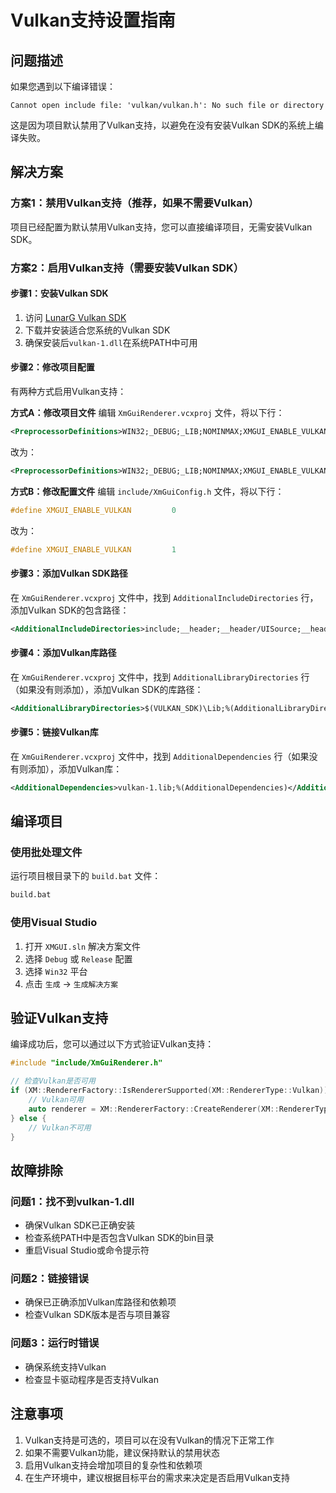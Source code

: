 # Vulkan支持设置指南

## 问题描述
如果您遇到以下编译错误：
```
Cannot open include file: 'vulkan/vulkan.h': No such file or directory
```

这是因为项目默认禁用了Vulkan支持，以避免在没有安装Vulkan SDK的系统上编译失败。

## 解决方案

### 方案1：禁用Vulkan支持（推荐，如果不需要Vulkan）
项目已经配置为默认禁用Vulkan支持，您可以直接编译项目，无需安装Vulkan SDK。

### 方案2：启用Vulkan支持（需要安装Vulkan SDK）

#### 步骤1：安装Vulkan SDK
1. 访问 [LunarG Vulkan SDK](https://vulkan.lunarg.com/sdk/home)
2. 下载并安装适合您系统的Vulkan SDK
3. 确保安装后`vulkan-1.dll`在系统PATH中可用

#### 步骤2：修改项目配置
有两种方式启用Vulkan支持：

**方式A：修改项目文件**
编辑 `XmGuiRenderer.vcxproj` 文件，将以下行：
```xml
<PreprocessorDefinitions>WIN32;_DEBUG;_LIB;NOMINMAX;XMGUI_ENABLE_VULKAN=0;%(PreprocessorDefinitions)</PreprocessorDefinitions>
```
改为：
```xml
<PreprocessorDefinitions>WIN32;_DEBUG;_LIB;NOMINMAX;XMGUI_ENABLE_VULKAN=1;%(PreprocessorDefinitions)</PreprocessorDefinitions>
```

**方式B：修改配置文件**
编辑 `include/XmGuiConfig.h` 文件，将以下行：
```cpp
#define XMGUI_ENABLE_VULKAN         0
```
改为：
```cpp
#define XMGUI_ENABLE_VULKAN         1
```

#### 步骤3：添加Vulkan SDK路径
在 `XmGuiRenderer.vcxproj` 文件中，找到 `AdditionalIncludeDirectories` 行，添加Vulkan SDK的包含路径：
```xml
<AdditionalIncludeDirectories>include;__header;__header/UISource;__header/Engine;src;%DXSDK_DIR%\Include;$(VULKAN_SDK)\Include;%(AdditionalIncludeDirectories)</AdditionalIncludeDirectories>
```

#### 步骤4：添加Vulkan库路径
在 `XmGuiRenderer.vcxproj` 文件中，找到 `AdditionalLibraryDirectories` 行（如果没有则添加），添加Vulkan SDK的库路径：
```xml
<AdditionalLibraryDirectories>$(VULKAN_SDK)\Lib;%(AdditionalLibraryDirectories)</AdditionalLibraryDirectories>
```

#### 步骤5：链接Vulkan库
在 `XmGuiRenderer.vcxproj` 文件中，找到 `AdditionalDependencies` 行（如果没有则添加），添加Vulkan库：
```xml
<AdditionalDependencies>vulkan-1.lib;%(AdditionalDependencies)</AdditionalDependencies>
```

## 编译项目

### 使用批处理文件
运行项目根目录下的 `build.bat` 文件：
```cmd
build.bat
```

### 使用Visual Studio
1. 打开 `XMGUI.sln` 解决方案文件
2. 选择 `Debug` 或 `Release` 配置
3. 选择 `Win32` 平台
4. 点击 `生成` -> `生成解决方案`

## 验证Vulkan支持

编译成功后，您可以通过以下方式验证Vulkan支持：

```cpp
#include "include/XmGuiRenderer.h"

// 检查Vulkan是否可用
if (XM::RendererFactory::IsRendererSupported(XM::RendererType::Vulkan)) {
    // Vulkan可用
    auto renderer = XM::RendererFactory::CreateRenderer(XM::RendererType::Vulkan);
} else {
    // Vulkan不可用
}
```

## 故障排除

### 问题1：找不到vulkan-1.dll
- 确保Vulkan SDK已正确安装
- 检查系统PATH中是否包含Vulkan SDK的bin目录
- 重启Visual Studio或命令提示符

### 问题2：链接错误
- 确保已正确添加Vulkan库路径和依赖项
- 检查Vulkan SDK版本是否与项目兼容

### 问题3：运行时错误
- 确保系统支持Vulkan
- 检查显卡驱动程序是否支持Vulkan

## 注意事项

1. Vulkan支持是可选的，项目可以在没有Vulkan的情况下正常工作
2. 如果不需要Vulkan功能，建议保持默认的禁用状态
3. 启用Vulkan支持会增加项目的复杂性和依赖项
4. 在生产环境中，建议根据目标平台的需求来决定是否启用Vulkan支持 